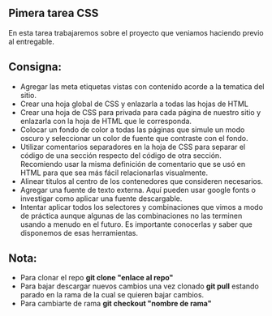 ## Pimera tarea CSS

En esta  tarea trabajaremos sobre el proyecto que veniamos haciendo previo al entregable.

## Consigna:

- Agregar las meta etiquetas vistas con contenido acorde a la tematica del sitio.
- Crear una hoja global de CSS y enlazarla a todas las hojas de HTML
- Crear una hoja de CSS para privada para cada página de nuestro sitio y enlazarla
con la hoja de HTML que le corresponda.
- Colocar un fondo de color a todas las páginas que simule un modo oscuro y seleccionar
un color de fuente que contraste con el fondo.
- Utilizar comentarios separadores en la hoja de CSS para separar el código de una sección
respecto del código de otra sección. Recomiendo usar la misma definición de comentario
que se usó en HTML para que sea más fácil relacionarlas visualmente.
- Alinear titulos al centro de los contenedores que consideren necesarios.
- Agregar una fuente de texto externa. Aquí pueden usar google fonts o investigar como aplicar una fuente descargable.
- Intentar aplicar todos los selectores y combinaciones que vimos a modo de práctica aunque algunas de las combinaciones no las terminen usando a menudo en el futuro.
Es importante conocerlas y saber que disponemos de esas herramientas.

## Nota:
- Para clonar el repo **git clone "enlace al repo"**
- Para bajar descargar nuevos cambios una vez clonado **git pull** estando parado en la rama de la cual se quieren bajar cambios.
- Para cambiarte de rama **git checkout "nombre de rama"**